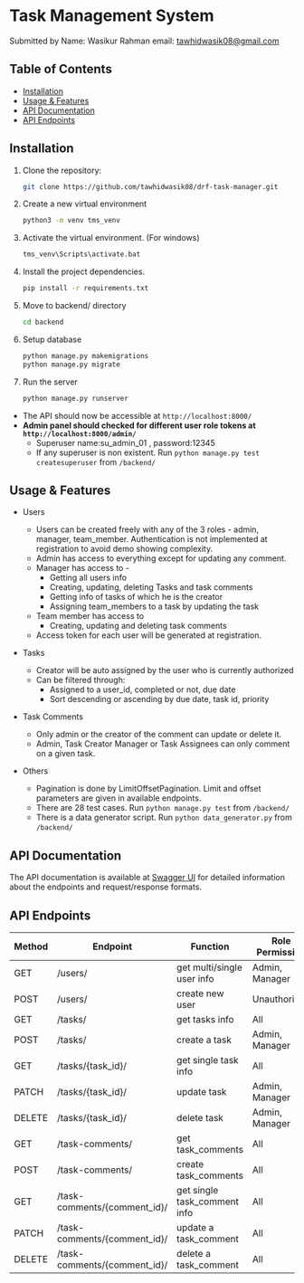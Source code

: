 # Task Management System

Submitted by
Name: Wasikur Rahman
email: tawhidwasik08@gmail.com

## Table of Contents

- [Installation](#installation)
- [Usage & Features](#usage--features)
- [API Documentation](#api-documentation)
- [API Endpoints](#api-endpoints)

## Installation

1. Clone the repository:

   ```bash
   git clone https://github.com/tawhidwasik08/drf-task-manager.git
2. Create a new virtual environment
    ```bash
   python3 -m venv tms_venv
3. Activate the virtual environment. (For windows)
    ```bash
    tms_venv\Scripts\activate.bat
4. Install the project dependencies. 
    ```bash
    pip install -r requirements.txt
5. Move to backend/ directory
    ```bash
    cd backend
6. Setup database
    ```bash
    python manage.py makemigrations
    python manage.py migrate
7. Run the server
    ```bash
    python manage.py runserver
* The API should now be accessible at `http://localhost:8000/`
* __Admin panel should checked for different user role tokens at `http://localhost:8000/admin/`__
    * Superuser name:su_admin_01 , password:12345
    *  If any superuser is non existent. Run `python manage.py test createsuperuser` from `/backend/`
## Usage & Features
* Users
    * Users can be created freely with any of the 3 roles - admin, manager, team_member. Authentication is not implemented at registration to avoid demo showing complexity.
    * Admin has access to everything except for updating any comment.
    * Manager has access to -
        * Getting all users info
        * Creating, updating, deleting Tasks and task comments
        * Getting info of tasks of which he is the creator
        * Assigning team_members to a task by updating the task
    * Team member has access to
        * Creating, updating and deleting task comments
    * Access token for each user will be generated at registration.

* Tasks
    * Creator will be auto assigned by the user who is currently authorized 
    * Can be filtered through:
        * Assigned to a user_id, completed or not, due date
        * Sort descending or ascending by due date, task id, priority

* Task Comments
    * Only admin or the creator of the comment can update or delete it.
    * Admin, Task Creator Manager or Task Assignees can only comment on a given task.

* Others
    * Pagination is done by LimitOffsetPagination. Limit and offset parameters are given in available endpoints.
    * There are 28 test cases. Run `python manage.py test` from `/backend/`
    * There is a data generator script. Run `python data_generator.py` from `/backend/`

        


## API Documentation
The API documentation is available at [Swagger UI](http://localhost:8000/swagger/) for detailed information about the endpoints and request/response formats.


## API Endpoints
| Method | Endpoint | Function | Role Permission |
|--------|----------|----------|-----------------|
| GET    | /users/ | get multi/single user info | Admin, Manager |
| POST   | /users/ | create new user | Unauthorized |
| GET    | /tasks/ | get tasks info | All |
| POST   | /tasks/ | create a task | Admin, Manager |
| GET    | /tasks/{task_id}/ | get single task info | All |
| PATCH  | /tasks/{task_id}/ | update task | Admin, Manager |
| DELETE | /tasks/{task_id}/ | delete task | Admin, Manager |
| GET    | /task-comments/ | get task_comments | All |
| POST   | /task-comments/ | create task_comments | All |
| GET    | /task-comments/{comment_id}/ | get single task_comment info | All |
| PATCH  | /task-comments/{comment_id}/ | update a task_comment | All |
| DELETE | /task-comments/{comment_id}/ | delete a task_comment | All |
